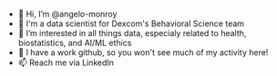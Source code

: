 - 👋 Hi, I’m @angelo-monroy
- 🥼 I'm a data scientist for Dexcom's Behavioral Science team
- 👀 I’m interested in all things data, especialy related to health, biostatistics, and AI/ML ethics
- 🌱 I have a work github, so you won't see much of my activity here!
- 📫 Reach me via LinkedIn

<!---
erik-monroy/erik-monroy is a ✨ special ✨ repository because its `README.md` (this file) appears on your GitHub profile.
You can click the Preview link to take a look at your changes.
--->
